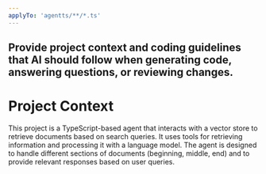 ```yaml
---
applyTo: 'agentts/**/*.ts'
---
```

Provide project context and coding guidelines that AI should follow when generating code, answering questions, or reviewing changes.
---
# Project Context
This project is a TypeScript-based agent that interacts with a vector store to retrieve documents based on
search queries. It uses tools for retrieving information and processing it with a language model. The agent is designed to handle different sections of documents (beginning, middle, end) and to provide relevant responses based on user queries.

